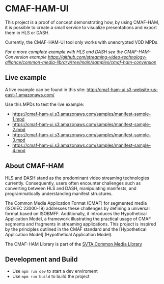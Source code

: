 # CMAF-HAM-UI

This project is a proof of concept demonstrating how, by using CMAF-HAM, it is possible to create a small service to visualize presentations and export them in HLS or DASH.

Currently, the CMAF-HAM-UI tool only works with unencrypted VOD MPDs.

*For a more complete example with HLS and DASH see the CMAF-HAM-Conversion example https://github.com/streaming-video-technology-alliance/common-media-library/tree/main/samples/cmaf-ham-conversion*

## Live example 

A live example can be found in this site: http://cmaf-ham-ui.s3-website-us-east-1.amazonaws.com/

Use this MPDs to test the live example:
* https://cmaf-ham-ui.s3.amazonaws.com/samples/manifest-sample-1.mpd
* https://cmaf-ham-ui.s3.amazonaws.com/samples/manifest-sample-2.mpd
* https://cmaf-ham-ui.s3.amazonaws.com/samples/manifest-sample-3.mpd
* https://cmaf-ham-ui.s3.amazonaws.com/samples/manifest-sample-4.mpd

## About CMAF-HAM

HLS and DASH stand as the predominant video streaming technologies currently. Consequently, users often encounter challenges such as converting between HLS and DASH, manipulating manifests, and programmatically understanding manifest structures.

The Common Media Application Format (CMAF) for segmented media (ISO/IEC 23000-19) addresses these challenges by defining a universal format based on ISOBMFF. Additionally, it introduces the Hypothetical Application Model, a framework illustrating the practical usage of CMAF segments and fragments in streaming applications. This project is inspired by the principles outlined in the CMAF standard and the [Hypothetical Application Model] (Hypothetical Application Model).

The CMAF-HAM Library is part of the [SVTA Common Media Library](https://github.com/streaming-video-technology-alliance/common-media-library/tree/main/lib/src/cmaf/ham)

## Development and Build

* Use `npm run dev` to start a dev enviroment
* Use `npm run build` to build the project


